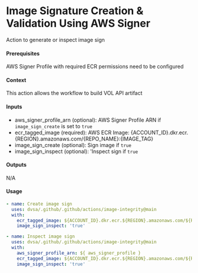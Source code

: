# Image Signature Creation & Validation Using AWS Signer
Action to generate or inspect image sign

####  Prerequisites
AWS Signer Profile with required ECR permissions need to be configured

####  Context
This action allows the workflow to build VOL API artifact

####  Inputs
- aws_signer_profile_arn (optional): AWS Signer Profile ARN if `image_sign_create` is set to `true`
- ecr_tagged_image (required): AWS ECR Image: {ACCOUNT_ID}.dkr.ecr.{REGION}.amazonaws.com/{REPO_NAME}:{IMAGE_TAG}
- image_sign_create (optional): Sign image if `true`
- image_sign_inspect (optional): 'Inspect sign if `true`

####  Outputs
N/A

####  Usage     
```yaml
- name: Create image sign
  uses: dvsa/.github/.github/actions/image-integrity@main
  with:
    ecr_tagged_image: ${ACCOUNT_ID}.dkr.ecr.${REGION}.amazonaws.com/${REPO_NAME}:${IMAGE_TAG}
    image_sign_inspect: 'true'

- name: Inspect image sign
  uses: dvsa/.github/.github/actions/image-integrity@main
  with:
    aws_signer_profile_arn: ${ aws_signer_profile }
    ecr_tagged_image: ${ACCOUNT_ID}.dkr.ecr.${REGION}.amazonaws.com/${REPO_NAME}:${IMAGE_TAG}
    image_sign_inspect: 'true'      
```